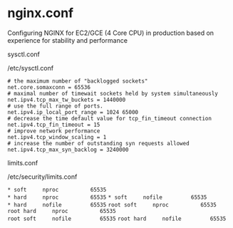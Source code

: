 # nginx.conf
Configuring NGINX for EC2/GCE (4 Core CPU) in production based on experience for stability and performance



sysctl.conf

/etc/sysctl.conf
    
    # the maximum number of "backlogged sockets"
    net.core.somaxconn = 65536
    # maximal number of timewait sockets held by system simultaneously
    net.ipv4.tcp_max_tw_buckets = 1440000
    # use the full range of ports.
    net.ipv4.ip_local_port_range = 1024 65000
    # decrease the time default value for tcp_fin_timeout connection
    net.ipv4.tcp_fin_timeout = 15
    # improve network performance
    net.ipv4.tcp_window_scaling = 1
    # increase the number of outstanding syn requests allowed
    net.ipv4.tcp_max_syn_backlog = 3240000
    
 
limits.conf

/etc/security/limits.conf

`* soft     nproc          65535`    
`* hard     nproc          65535` 
`* soft     nofile         65535`   
`* hard     nofile         65535`
`root soft     nproc          65535`    
`root hard     nproc          65535`   
`root soft     nofile         65535`
`root hard     nofile         65535`

